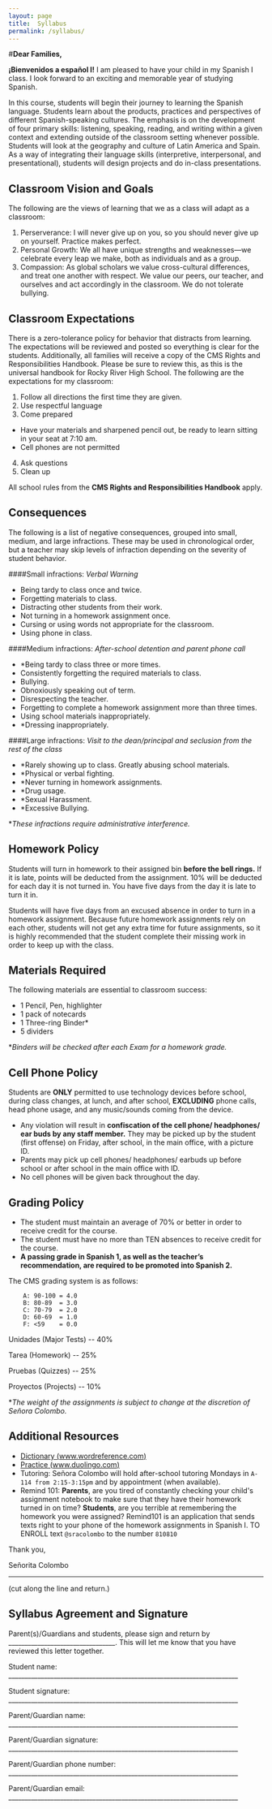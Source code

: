 ```yaml
---
layout: page
title:  Syllabus
permalink: /syllabus/
---
```


#**Dear Families,**

**¡Bienvenidos a español I!** I am pleased to have your child in my
Spanish I class. I look forward to an exciting and memorable year of studying Spanish.

In this course, students will begin their journey to learning the Spanish language.  Students learn about the products, practices and perspectives of different Spanish-speaking cultures. The emphasis is on the development of four primary skills: listening, speaking, reading, and writing within a given context and extending outside of the classroom setting whenever possible. Students will look at the geography and culture of Latin America and Spain. As a way of integrating their language skills (interpretive, interpersonal, and presentational), students will design projects and do in-class presentations.

Classroom Vision and Goals
---

The following are the views of learning that we as a class will adapt as a classroom:

1.  Perserverance: I will never give up on you, so you should never give up on yourself. Practice makes perfect.
2.  Personal Growth: We all have unique strengths and weaknesses—we celebrate every leap we make, both as individuals and as a group.
3.  Compassion: As global scholars we value cross-cultural differences, and treat one another with respect.  We value our peers, our teacher, and ourselves and act accordingly in the classroom. We do not tolerate bullying.

Classroom Expectations
---

There is a zero-tolerance policy for behavior that distracts from learning. The expectations will be reviewed and posted so everything is clear for the students. Additionally, all families will receive a copy of the CMS Rights and Responsibilities Handbook. Please be sure to review this, as this is the universal handbook for Rocky River High School. The following are the expectations for my classroom:

1. Follow all directions the first time they are given.
2. Use respectful language
3. Come prepared
  - Have your materials and sharpened pencil out, be ready to learn sitting in your seat at 7:10 am.
  - Cell phones are not permitted
4. Ask questions
5. Clean up

All school rules from the **CMS Rights and Responsibilities Handbook** apply.

Consequences
---

The following is a list of negative consequences, grouped into small, medium, and large infractions. These may be used in chronological order, but a teacher may skip
levels of infraction depending on the severity of student behavior.

####Small infractions: *Verbal Warning*
+ Being tardy to class once and twice.
+ Forgetting materials to class.
+ Distracting other students from their work.
+ Not turning in a homework assignment once.
+ Cursing or using words not appropriate for the classroom.
+ Using phone in class.

####Medium infractions: *After-school detention and parent phone call*
+ \*Being tardy to class three or more times.  
+ Consistently forgetting the required materials to class.
+ Bullying.
+ Obnoxiously speaking out of term.
+ Disrespecting the teacher.
+ Forgetting to complete a homework assignment more than three times.
+ Using school materials inappropriately.
+ \*Dressing inappropriately.

####Large infractions: *Visit to the dean/principal and seclusion from the rest of the class*
+ \*Rarely showing up to class.
Greatly abusing school materials.
+ \*Physical or verbal fighting.
+ \*Never turning in homework assignments.
+ \*Drug usage.
+ \*Sexual Harassment.
+ \*Excessive Bullying.

\**These infractions require administrative interference.*

Homework Policy
---
Students will turn in homework to their assigned bin **before the bell rings.** If it is late, points will be deducted from the assignment. 10% will be deducted for each day it is not turned in. You have five days from the day it is late to turn it in.

Students will have five days from an excused absence in order to turn in a homework assignment. Because future homework assignments rely on each other, students will not get any extra time for future assignments, so it is highly recommended that the student complete their missing work in order to keep up with the class.

Materials Required
---
The following materials are essential to classroom success:

+ 1 Pencil, Pen, highlighter
+ 1 pack of notecards
+ 1 Three-ring Binder\*
+ 5 dividers

\**Binders will be checked after each Exam for a homework grade.*

Cell Phone Policy
---
Students are **ONLY** permitted to use technology devices before school, during class changes, at lunch, and after school, **EXCLUDING** phone calls, head phone usage, and any music/sounds coming from the device.

+ Any violation will result in **confiscation of the cell phone/ headphones/ ear buds by any staff member.** They may be picked up by the student (first offense) on Friday, after school, in the main office, with a picture ID.
+ Parents may pick up cell phones/ headphones/ earbuds up before school or after school in the main office with ID.
+ No cell phones will be given back throughout the day.

Grading Policy
---
+ The student must maintain an average of 70% or better in order to receive credit for the course.
+ The student must have no more than TEN absences to receive credit for the course.
+ **A passing grade in Spanish 1, as well as the teacher’s recommendation, are required to be promoted into Spanish 2.**

The CMS grading system is as follows:

        A: 90-100 = 4.0
        B: 80-89  = 3.0
        C: 70-79  = 2.0
        D: 60-69  = 1.0
        F: <59    = 0.0

Unidades (Major Tests) -- 40%

Tarea (Homework) -- 25%

Pruebas (Quizzes) -- 25%

Proyectos (Projects) -- 10%

\**The weight of the assignments is subject to change at the discretion of Señora Colombo.*

Additional Resources
---

+ [Dictionary (www.wordreference.com)](http://www.wordreference.com)
+ [Practice (www.duolingo.com)](http://www.duolingo.com)
+ Tutoring: Señora Colombo will hold after-school tutoring Mondays in `A-114 from 2:15-3:15pm` and by appointment (when available).
+ Remind 101: **Parents**, are you tired of constantly checking your child's assignment notebook to make sure that they have their homework turned in on time? **Students**, are you terrible at remembering the homework you were assigned?
Remind101 is an application that sends texts right to your phone of the homework assignments in Spanish I. TO ENROLL text `@sracolombo` to the number `810810`

Thank you,

Señorita Colombo

-----------------------------------------------------------------------
(cut along the line and return.)

Syllabus Agreement and Signature
---
Parent(s)/Guardians and students, please sign and return by _________________________________. This will let me know that you have reviewed this letter together.

Student name: _______________________________________________________________________

Student signature: _______________________________________________________________________

Parent/Guardian name: _______________________________________________________________________

Parent/Guardian signature: _______________________________________________________________________

Parent/Guardian phone number: _______________________________________________________________________

Parent/Guardian email: _______________________________________________________________________
